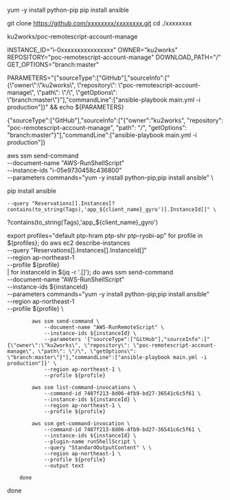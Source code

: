 yum -y install python-pip
pip install ansible


git clone https://github.com/xxxxxxxx/xxxxxxxx.git
cd ./xxxxxxxx

ku2works/poc-remotescript-account-manage

INSTANCE_ID="i-0xxxxxxxxxxxxxxxx"
OWNER="ku2works"
REPOSITORY="poc-remotescript-account-manage"
DOWNLOAD_PATH="/"
GET_OPTIONS="branch:master"

PARAMETERS="{\"sourceType\":[\"GitHub\"],\"sourceInfo\":[\"{\\\"owner\\\":\\\"ku2works\\\", \\\"repository\\\": \\\"poc-remotescript-account-manage\\\", \\\"path\\\": \\\"/\\\", \\\"getOptions\\\": \\\"branch:master\\\"}\"],\"commandLine\":[\"ansible-playbook main.yml -i production\"]}" && echo ${PARAMETERS}

{"sourceType":["GitHub"],"sourceInfo":["{\"owner\":\"ku2works\", \"repository\": \"poc-remotescript-account-manage\", \"path\": \"/\", \"getOptions\": \"branch:master\"}"],"commandLine":["ansible-playbook main.yml -i production"]}

aws ssm send-command \
--document-name "AWS-RunShellScript" \
--instance-ids "i-05e9730458c436800" \
--parameters commands="yum -y install python-pip;pip install ansible" \

pip install ansible


    --query "Reservations[].Instances[?contains(to_string(Tags),'app_${client_name}_gyro')].InstanceId[]" \

?contains(to_string(Tags),'app_${client_name}_gyro')

export profiles="default ptp-hram ptp-shr ptp-ryobi-ap"
for profile in ${profiles};
do
    aws ec2 describe-instances \
        --query "Reservations[].Instances[].InstanceId[]" \
        --region ap-northeast-1 \
        --profile ${profile} \
        | for instanceId in $(jq -r '.[]');
        do
            aws ssm send-command \
                --document-name "AWS-RunShellScript" \
                --instance-ids ${instanceId} \
                --parameters commands="yum -y install python-pip;pip install ansible" \
                --region ap-northeast-1 \
                --profile ${profile} \

            aws ssm send-command \
                --document-name "AWS-RunRemoteScript" \
                --instance-ids ${instanceId} \
                --parameters '{"sourceType":["GitHub"],"sourceInfo":["{\"owner\":\"ku2works\", \"repository\": \"poc-remotescript-account-manage\", \"path\": \"/\", \"getOptions\": \"branch:master\"}"],"commandLine":["ansible-playbook main.yml -i production"]}' \
                --region ap-northeast-1 \
                --profile ${profile}

            aws ssm list-command-invocations \
                --command-id 7487f213-8d06-4fb9-bd27-36541c6c5f61 \
                --instance-ids ${instanceId} \
                --region ap-northeast-1 \
                --profile ${profile}

            aws ssm get-command-invocation \
                --command-id 7487f213-8d06-4fb9-bd27-36541c6c5f61 \
                --instance-ids ${instanceId} \
                --plugin-name runShellScript \
                --query "StandardOutputContent" \ \
                --region ap-northeast-1 \
                --profile ${profile}
                --output text

        done
done